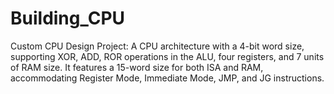 # Building_CPU
Custom CPU Design Project: A CPU architecture with a 4-bit word size, supporting XOR, ADD, ROR operations in the ALU, four registers, and 7 units of RAM size. It features a 15-word size for both ISA and RAM, accommodating Register Mode, Immediate Mode, JMP, and JG instructions.
